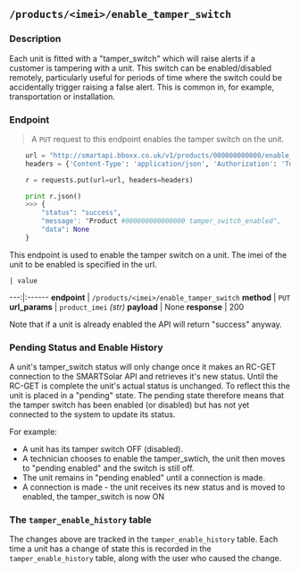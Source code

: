 ## `/products/<imei>/enable_tamper_switch`

### Description
Each unit is fitted with a "tamper_switch" which will raise alerts if a customer is tampering with a unit. 
This switch can be enabled/disabled remotely, particularly useful for periods of time where the switch could be accidentally trigger raising a false alert. This is common in, for example, transportation or installation. 

### Endpoint

> A `PUT` request to this endpoint enables the tamper switch on the unit.

```python
    url = "http://smartapi.bboxx.co.uk/v1/products/000000000000/enable_tamper_switch"
    headers = {'Content-Type': 'application/json', 'Authorization': 'Token token=' + A_VALID_TOKEN}

    r = requests.put(url=url, headers=headers)

    print r.json()
    >>> {
        "status": "success", 
        "message': "Product #000000000000000 tamper_switch_enabled", 
        "data": None
    }
```

This endpoint is used to enable the tamper switch on a unit. The imei of the unit to be enabled is specified in the url.

    | value 
---:|:------
__endpoint__ | `/products/<imei>/enable_tamper_switch`
__method__ | `PUT`
__url_params__ | `product_imei` _(str)_
__payload__ | None
__response__ | 200

Note that if a unit is already enabled the API will return "success" anyway. 

### Pending Status and Enable History

A unit's tamper_switch status will only change once it makes an RC-GET connection to the SMARTSolar API and retrieves it's new status. Until the RC-GET is complete the unit's actual status is unchanged. To reflect this the unit is placed in a "pending" state. The pending state therefore means that the tamper switch has been enabled (or disabled) but has not yet connected to the system to update its status.

For example:

* A unit has its tamper switch OFF (disabled). 
* A technician chooses to enable the tamper_swtich, the unit then moves to "pending enabled" and the switch is still off. 
* The unit remains in "pending enabled" until a connection is made.
* A connection is made - the unit receives its new status and is moved to enabled, the tamper_switch is now ON

### The `tamper_enable_history` table

The changes above are tracked in the `tamper_enable_history` table. Each time a unit has a change of state this is recorded in the 
`tamper_enable_history` table, along with the user who caused the change. 

